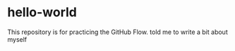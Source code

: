 # hello-world
This repository is for practicing the GitHub Flow.
told me to write a bit about myself
